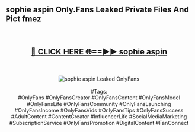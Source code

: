 <h2>sophie aspin Only.Fans Leaked Private Files And Pict fmez</h2>
<br>
<div align="center">
<h2><a href="https://mediafiles.top/sophie_aspin" rel="nofollow">🔴 CLICK HERE 🌐==►► sophie aspin</a></h2>
<br>
<br>
<a href="https://mediafiles.top/sophie_aspin" rel="nofollow" data-target="animated-image.originalLink"><img src="https://i.ibb.co.com/WyWwxjT/player-gif2.gif" alt="sophie aspin Leaked OnlyFans" style="max-width: 100%; display: inline-block;" data-target="animated-image.originalImage"></a>
<br><br>
#Tags:
<br>
#OnlyFans #OnlyFansCreator #OnlyFansContent #OnlyFansModel #OnlyFansLife #OnlyFansCommunity #OnlyFansLaunching #OnlyFansIncome #OnlyFansVids #OnlyFansTips #OnlyFansSuccess #AdultContent #ContentCreator #InfluencerLife #SocialMediaMarketing #SubscriptionService #OnlyFansPromotion #DigitalContent #FanConnect
</div>
<br>